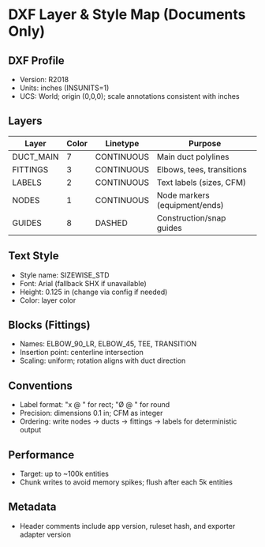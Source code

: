 # DXF Layer & Style Map (Documents Only)

## DXF Profile
- Version: R2018
- Units: inches (INSUNITS=1)
- UCS: World; origin (0,0,0); scale annotations consistent with inches

## Layers
| Layer        | Color | Linetype | Purpose                        |
|--------------|-------|----------|--------------------------------|
| DUCT_MAIN    | 7     | CONTINUOUS | Main duct polylines            |
| FITTINGS     | 3     | CONTINUOUS | Elbows, tees, transitions      |
| LABELS       | 2     | CONTINUOUS | Text labels (sizes, CFM)       |
| NODES        | 1     | CONTINUOUS | Node markers (equipment/ends)  |
| GUIDES       | 8     | DASHED     | Construction/snap guides       |

## Text Style
- Style name: SIZEWISE_STD
- Font: Arial (fallback SHX if unavailable)
- Height: 0.125 in (change via config if needed)
- Color: layer color

## Blocks (Fittings)
- Names: ELBOW_90_LR, ELBOW_45, TEE, TRANSITION
- Insertion point: centerline intersection
- Scaling: uniform; rotation aligns with duct direction

## Conventions
- Label format: "<width>x<height> @ <CFM>" for rect; "Ø<diam> @ <CFM>" for round
- Precision: dimensions 0.1 in; CFM as integer
- Ordering: write nodes → ducts → fittings → labels for deterministic output

## Performance
- Target: up to ~100k entities
- Chunk writes to avoid memory spikes; flush after each 5k entities

## Metadata
- Header comments include app version, ruleset hash, and exporter adapter version

